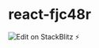 # react-fjc48r

![Edit on StackBlitz ⚡️](https://stackblitz.com/edit/react-fjc48r "An Edit on StackBlitz")